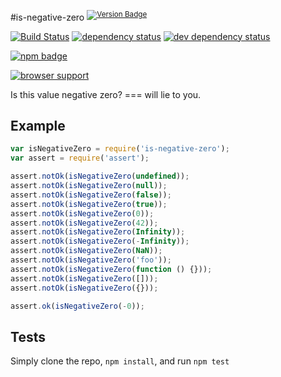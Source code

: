 #is-negative-zero <sup>[![Version Badge][2]][1]</sup>

[![Build Status][3]][4] [![dependency status][5]][6] [![dev dependency status][7]][8]

[![npm badge][11]][1]

[![browser support][9]][10]

Is this value negative zero? === will lie to you.

## Example

```js
var isNegativeZero = require('is-negative-zero');
var assert = require('assert');

assert.notOk(isNegativeZero(undefined));
assert.notOk(isNegativeZero(null));
assert.notOk(isNegativeZero(false));
assert.notOk(isNegativeZero(true));
assert.notOk(isNegativeZero(0));
assert.notOk(isNegativeZero(42));
assert.notOk(isNegativeZero(Infinity));
assert.notOk(isNegativeZero(-Infinity));
assert.notOk(isNegativeZero(NaN));
assert.notOk(isNegativeZero('foo'));
assert.notOk(isNegativeZero(function () {}));
assert.notOk(isNegativeZero([]));
assert.notOk(isNegativeZero({}));

assert.ok(isNegativeZero(-0));
```

## Tests
Simply clone the repo, `npm install`, and run `npm test`

[1]: https://npmjs.org/package/is-negative-zero
[2]: http://vb.teelaun.ch/ljharb/is-negative-zero.svg
[3]: https://travis-ci.org/ljharb/is-negative-zero.png
[4]: https://travis-ci.org/ljharb/is-negative-zero
[5]: https://david-dm.org/ljharb/is-negative-zero.png
[6]: https://david-dm.org/ljharb/is-negative-zero
[7]: https://david-dm.org/ljharb/is-negative-zero/dev-status.png
[8]: https://david-dm.org/ljharb/is-negative-zero#info=devDependencies
[9]: https://ci.testling.com/ljharb/is-negative-zero.png
[10]: https://ci.testling.com/ljharb/is-negative-zero
[11]: https://nodei.co/npm/is-negative-zero.png?downloads=true&stars=true

